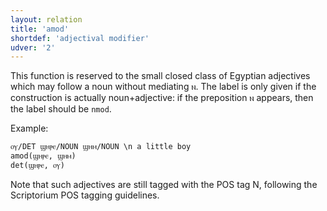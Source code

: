```yaml
---
layout: relation
title: 'amod'
shortdef: 'adjectival modifier'
udver: '2'
---
```


This function is reserved to the small closed class of Egyptian adjectives which may follow a noun without mediating ⲛ. The label is only given if the construction is actually noun+adjective: if the preposition ⲛ appears, then the label should be `nmod`.

Example: 

~~~ sdparse
ⲟⲩ/DET ϣⲏⲣⲉ/NOUN ϣⲏⲙ/NOUN \n a little boy
amod(ϣⲏⲣⲉ, ϣⲏⲙ)
det(ϣⲏⲣⲉ, ⲟⲩ)
~~~

Note that such adjectives are still tagged with the POS tag N, following the Scriptorium POS tagging guidelines.
